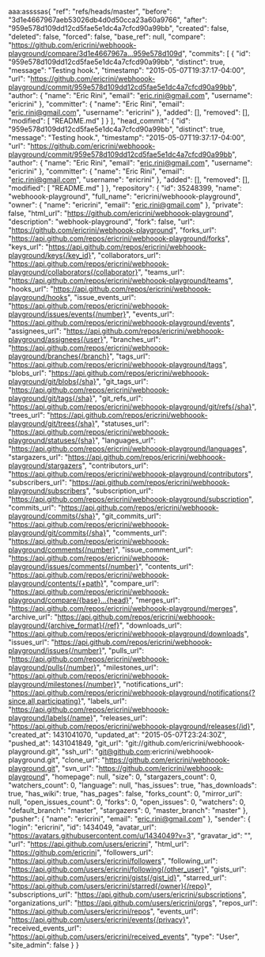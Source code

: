 aaa:assssas{
    "ref": "refs/heads/master",
    "before": "3d1e4667967aeb53026db4d0d50cca23a60a9766",
    "after": "959e578d109dd12cd5fae5e1dc4a7cfcd90a99bb",
    "created": false,
    "deleted": false,
    "forced": false,
    "base_ref": null,
    "compare": "https://github.com/ericrini/webhoook-playground/compare/3d1e4667967a...959e578d109d",
    "commits": [
        {
            "id": "959e578d109dd12cd5fae5e1dc4a7cfcd90a99bb",
            "distinct": true,
            "message": "Testing hook.",
            "timestamp": "2015-05-07T19:37:17-04:00",
            "url": "https://github.com/ericrini/webhoook-playground/commit/959e578d109dd12cd5fae5e1dc4a7cfcd90a99bb",
            "author": {
                "name": "Eric Rini",
                "email": "eric.rini@gmail.com",
                "username": "ericrini"
            },
            "committer": {
                "name": "Eric Rini",
                "email": "eric.rini@gmail.com",
                "username": "ericrini"
            },
            "added": [],
            "removed": [],
            "modified": [
                "README.md"
            ]
        }
    ],
    "head_commit": {
        "id": "959e578d109dd12cd5fae5e1dc4a7cfcd90a99bb",
        "distinct": true,
        "message": "Testing hook.",
        "timestamp": "2015-05-07T19:37:17-04:00",
        "url": "https://github.com/ericrini/webhoook-playground/commit/959e578d109dd12cd5fae5e1dc4a7cfcd90a99bb",
        "author": {
            "name": "Eric Rini",
            "email": "eric.rini@gmail.com",
            "username": "ericrini"
        },
        "committer": {
            "name": "Eric Rini",
            "email": "eric.rini@gmail.com",
            "username": "ericrini"
        },
        "added": [],
        "removed": [],
        "modified": [
            "README.md"
        ]
    },
    "repository": {
        "id": 35248399,
        "name": "webhoook-playground",
        "full_name": "ericrini/webhoook-playground",
        "owner": {
            "name": "ericrini",
            "email": "eric.rini@gmail.com"
        },
        "private": false,
        "html_url": "https://github.com/ericrini/webhoook-playground",
        "description": "webhook-playground",
        "fork": false,
        "url": "https://github.com/ericrini/webhoook-playground",
        "forks_url": "https://api.github.com/repos/ericrini/webhoook-playground/forks",
        "keys_url": "https://api.github.com/repos/ericrini/webhoook-playground/keys{/key_id}",
        "collaborators_url": "https://api.github.com/repos/ericrini/webhoook-playground/collaborators{/collaborator}",
        "teams_url": "https://api.github.com/repos/ericrini/webhoook-playground/teams",
        "hooks_url": "https://api.github.com/repos/ericrini/webhoook-playground/hooks",
        "issue_events_url": "https://api.github.com/repos/ericrini/webhoook-playground/issues/events{/number}",
        "events_url": "https://api.github.com/repos/ericrini/webhoook-playground/events",
        "assignees_url": "https://api.github.com/repos/ericrini/webhoook-playground/assignees{/user}",
        "branches_url": "https://api.github.com/repos/ericrini/webhoook-playground/branches{/branch}",
        "tags_url": "https://api.github.com/repos/ericrini/webhoook-playground/tags",
        "blobs_url": "https://api.github.com/repos/ericrini/webhoook-playground/git/blobs{/sha}",
        "git_tags_url": "https://api.github.com/repos/ericrini/webhoook-playground/git/tags{/sha}",
        "git_refs_url": "https://api.github.com/repos/ericrini/webhoook-playground/git/refs{/sha}",
        "trees_url": "https://api.github.com/repos/ericrini/webhoook-playground/git/trees{/sha}",
        "statuses_url": "https://api.github.com/repos/ericrini/webhoook-playground/statuses/{sha}",
        "languages_url": "https://api.github.com/repos/ericrini/webhoook-playground/languages",
        "stargazers_url": "https://api.github.com/repos/ericrini/webhoook-playground/stargazers",
        "contributors_url": "https://api.github.com/repos/ericrini/webhoook-playground/contributors",
        "subscribers_url": "https://api.github.com/repos/ericrini/webhoook-playground/subscribers",
        "subscription_url": "https://api.github.com/repos/ericrini/webhoook-playground/subscription",
        "commits_url": "https://api.github.com/repos/ericrini/webhoook-playground/commits{/sha}",
        "git_commits_url": "https://api.github.com/repos/ericrini/webhoook-playground/git/commits{/sha}",
        "comments_url": "https://api.github.com/repos/ericrini/webhoook-playground/comments{/number}",
        "issue_comment_url": "https://api.github.com/repos/ericrini/webhoook-playground/issues/comments{/number}",
        "contents_url": "https://api.github.com/repos/ericrini/webhoook-playground/contents/{+path}",
        "compare_url": "https://api.github.com/repos/ericrini/webhoook-playground/compare/{base}...{head}",
        "merges_url": "https://api.github.com/repos/ericrini/webhoook-playground/merges",
        "archive_url": "https://api.github.com/repos/ericrini/webhoook-playground/{archive_format}{/ref}",
        "downloads_url": "https://api.github.com/repos/ericrini/webhoook-playground/downloads",
        "issues_url": "https://api.github.com/repos/ericrini/webhoook-playground/issues{/number}",
        "pulls_url": "https://api.github.com/repos/ericrini/webhoook-playground/pulls{/number}",
        "milestones_url": "https://api.github.com/repos/ericrini/webhoook-playground/milestones{/number}",
        "notifications_url": "https://api.github.com/repos/ericrini/webhoook-playground/notifications{?since,all,participating}",
        "labels_url": "https://api.github.com/repos/ericrini/webhoook-playground/labels{/name}",
        "releases_url": "https://api.github.com/repos/ericrini/webhoook-playground/releases{/id}",
        "created_at": 1431041070,
        "updated_at": "2015-05-07T23:24:30Z",
        "pushed_at": 1431041849,
        "git_url": "git://github.com/ericrini/webhoook-playground.git",
        "ssh_url": "git@github.com:ericrini/webhoook-playground.git",
        "clone_url": "https://github.com/ericrini/webhoook-playground.git",
        "svn_url": "https://github.com/ericrini/webhoook-playground",
        "homepage": null,
        "size": 0,
        "stargazers_count": 0,
        "watchers_count": 0,
        "language": null,
        "has_issues": true,
        "has_downloads": true,
        "has_wiki": true,
        "has_pages": false,
        "forks_count": 0,
        "mirror_url": null,
        "open_issues_count": 0,
        "forks": 0,
        "open_issues": 0,
        "watchers": 0,
        "default_branch": "master",
        "stargazers": 0,
        "master_branch": "master"
    },
    "pusher": {
        "name": "ericrini",
        "email": "eric.rini@gmail.com"
    },
    "sender": {
        "login": "ericrini",
        "id": 1434049,
        "avatar_url": "https://avatars.githubusercontent.com/u/1434049?v=3",
        "gravatar_id": "",
        "url": "https://api.github.com/users/ericrini",
        "html_url": "https://github.com/ericrini",
        "followers_url": "https://api.github.com/users/ericrini/followers",
        "following_url": "https://api.github.com/users/ericrini/following{/other_user}",
        "gists_url": "https://api.github.com/users/ericrini/gists{/gist_id}",
        "starred_url": "https://api.github.com/users/ericrini/starred{/owner}{/repo}",
        "subscriptions_url": "https://api.github.com/users/ericrini/subscriptions",
        "organizations_url": "https://api.github.com/users/ericrini/orgs",
        "repos_url": "https://api.github.com/users/ericrini/repos",
        "events_url": "https://api.github.com/users/ericrini/events{/privacy}",
        "received_events_url": "https://api.github.com/users/ericrini/received_events",
        "type": "User",
        "site_admin": false
    }
}
